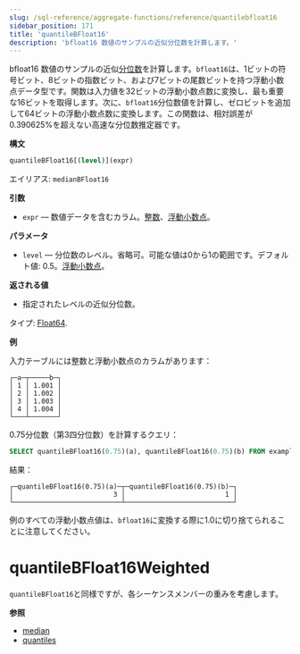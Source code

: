 ```yaml
---
slug: /sql-reference/aggregate-functions/reference/quantilebfloat16
sidebar_position: 171
title: 'quantileBFloat16'
description: 'bfloat16 数値のサンプルの近似分位数を計算します。'
---
```


bfloat16 数値のサンプルの近似[分位数](https://en.wikipedia.org/wiki/Quantile)を計算します。`bfloat16`は、1ビットの符号ビット、8ビットの指数ビット、および7ビットの尾数ビットを持つ浮動小数点データ型です。関数は入力値を32ビットの浮動小数点数に変換し、最も重要な16ビットを取得します。次に、`bfloat16`分位数値を計算し、ゼロビットを追加して64ビットの浮動小数点数に変換します。この関数は、相対誤差が0.390625%を超えない高速な分位数推定器です。

**構文**

``` sql
quantileBFloat16[(level)](expr)
```

エイリアス: `medianBFloat16`

**引数**

- `expr` — 数値データを含むカラム。[整数](../../../sql-reference/data-types/int-uint.md)、[浮動小数点](../../../sql-reference/data-types/float.md)。

**パラメータ**

- `level` — 分位数のレベル。省略可。可能な値は0から1の範囲です。デフォルト値: 0.5。[浮動小数点](../../../sql-reference/data-types/float.md)。

**返される値**

- 指定されたレベルの近似分位数。

タイプ: [Float64](/sql-reference/data-types/float).

**例**

入力テーブルには整数と浮動小数点のカラムがあります：

``` text
┌─a─┬─────b─┐
│ 1 │ 1.001 │
│ 2 │ 1.002 │
│ 3 │ 1.003 │
│ 4 │ 1.004 │
└───┴───────┘
```

0.75分位数（第3四分位数）を計算するクエリ：

``` sql
SELECT quantileBFloat16(0.75)(a), quantileBFloat16(0.75)(b) FROM example_table;
```

結果：

``` text
┌─quantileBFloat16(0.75)(a)─┬─quantileBFloat16(0.75)(b)─┐
│                         3 │                         1 │
└───────────────────────────┴───────────────────────────┘
```
例のすべての浮動小数点値は、`bfloat16`に変換する際に1.0に切り捨てられることに注意してください。


# quantileBFloat16Weighted

`quantileBFloat16`と同様ですが、各シーケンスメンバーの重みを考慮します。

**参照**

- [median](/sql-reference/aggregate-functions/reference/median)
- [quantiles](../../../sql-reference/aggregate-functions/reference/quantiles.md#quantiles)
